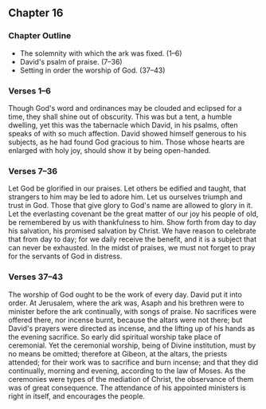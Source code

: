 ## Chapter 16

### Chapter Outline

- The solemnity with which the ark was fixed. (1–6)
- David's psalm of praise. (7–36)
- Setting in order the worship of God. (37–43)

### Verses 1–6

Though God's word and ordinances may be clouded and eclipsed for a time, they shall shine out of obscurity. This was but a tent, a humble dwelling, yet this was the tabernacle which David, in his psalms, often speaks of with so much affection. David showed himself generous to his subjects, as he had found God gracious to him. Those whose hearts are enlarged with holy joy, should show it by being open-handed.

### Verses 7–36

Let God be glorified in our praises. Let others be edified and taught, that strangers to him may be led to adore him. Let us ourselves triumph and trust in God. Those that give glory to God's name are allowed to glory in it. Let the everlasting covenant be the great matter of our joy his people of old, be remembered by us with thankfulness to him. Show forth from day to day his salvation, his promised salvation by Christ. We have reason to celebrate that from day to day; for we daily receive the benefit, and it is a subject that can never be exhausted. In the midst of praises, we must not forget to pray for the servants of God in distress.

### Verses 37–43

The worship of God ought to be the work of every day. David put it into order. At Jerusalem, where the ark was, Asaph and his brethren were to minister before the ark continually, with songs of praise. No sacrifices were offered there, nor incense burnt, because the altars were not there; but David's prayers were directed as incense, and the lifting up of his hands as the evening sacrifice. So early did spiritual worship take place of ceremonial. Yet the ceremonial worship, being of Divine institution, must by no means be omitted; therefore at Gibeon, at the altars, the priests attended; for their work was to sacrifice and burn incense; and that they did continually, morning and evening, according to the law of Moses. As the ceremonies were types of the mediation of Christ, the observance of them was of great consequence. The attendance of his appointed ministers is right in itself, and encourages the people.

